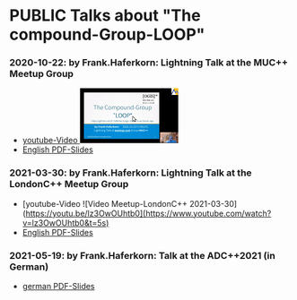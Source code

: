 # PUBLIC  Talks about "The compound-Group-LOOP" #
### 2020-10-22: by Frank.Haferkorn:  Lightning Talk at the **MUC++ Meetup Group** ###
  - [youtube-Video ![Image Meetup-Muc++ 2020-10-22](./2020-10-22%2BMUCxx-Meetup%2BFrank.Haferkorn%2BThe-CompoundGroup-LOOP-size%3D20percent.png)](https://www.youtube.com/watch?v=TcgU0Y7dA4g)
  - [English PDF-Slides](./2020-10-22%2BMUCxx-meetup%2BFrank.Haferkorn%2BThe-LOOP-compounds_%40en-10min.pdf)
   

### 2021-03-30: by Frank.Haferkorn:  Lightning Talk at the **LondonC++ Meetup Group** ###
- [youtube-Video ![Video Meetup-LondonC++  2021-03-30](https://youtu.be/lz3OwOUhtb0](https://www.youtube.com/watch?v=lz3OwOUhtb0&t=5s)
 - [English PDF-Slides](2021-03-30%2BLondonCxx-Meetup%2BFrank.HaferkornThe%2BLOOP-compounds%2CSome-implications_%40en-20min.pdf)

        
### 2021-05-19: by Frank.Haferkorn:  Talk at the **ADC++2021** (in German) ###
 - [german PDF-Slides](2021-05-19%2BADCpp2021%2BFrank.Haferkorn%2BDie-Compound-Gruppe-LOOP_%40de_50min.pdf)
